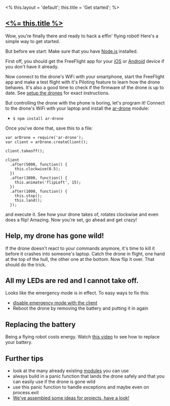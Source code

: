<%
this.layout = 'default';
this.title = 'Get started';
%>

<h2 id="get_startet"><a href="#get_startet"><%= this.title %></a></h2>

Wow, you're finally there and ready to hack a effin' flying robot! Here's a simple
way to get started.

But before we start: Make sure that you have [Node.js](http://nodejs.org) installed.

First off, you should get the FreeFlight app for your [iOS](http://itunes.apple.com/en/app/free-flight/id373065271?mt=8)
or [Android](https://play.google.com/store/apps/details?id=com.parrot.freeflight&hl=en)
device if you don't have it already.

Now connect to the drone's WiFi with your smartphone, start the FreeFlight app
and make a test flight with it's Piloting feature to learn how the drone behaves.
It's also a good time to check if the firmware of the drone is up to date. See
[setup the drones](/compass/setup_the_drones) for exact instructions.

But controlling the drone with the phone is boring, let's program it! Connect to
the drone's WiFi with your laptop and install the [ar-drone](https://github.com/felixge/node-ar-drone) module:

* `$ npm install ar-drone`

Once you've done that, save this to a file:

```
var arDrone = require('ar-drone');
var client = arDrone.createClient();

client.takeoff();

client
  .after(5000, function() {
    this.clockwise(0.5);
  })
  .after(3000, function() {
    this.animate('flipLeft', 15);
  })
  .after(1000, function() {
    this.stop();
    this.land();
  });
```

and execute it. See how your drone takes of, rotates clockwise and even does a flip!
Amazing. Now you're set, go ahead and get crazy!

## Help, my drone has gone wild!

If the drone doesn't react to your commands anymore, it's time to kill it before it
crashes into someone's laptop. Catch the drone in flight, one hand at the top of the
hull, the other one at the bottom. Now flip it over. That should do the trick.

<!-- Video to follow -->

## All my LEDs are red and I cannot take off.

Looks like the emergency mode is in effect. To easy ways to fix this:

* [disable emergency mode with the client](https://github.com/felixge/node-ar-drone#clientdisableemergency)
* Reboot the drone by removing the battery and putting it in again

## Replacing the battery

Being a flying robot costs energy. Watch [this video](http://www.youtube.com/watch?v=QdFsd9R3vJ8&feature=player_detailpage#t=25s) to
see how to replace your battery.

## Further tips

* look at the many already existing [modules](/modules) you can use
* always build in a panic function that lands the drone safely and that you can
easily use if the drone is gone wild
* use this panic function to handle exceptions and maybe even on process.exit
* [We've assembled some ideas for projects, have a look!](/ideas)
